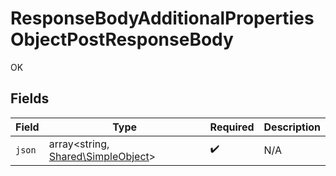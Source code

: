 # ResponseBodyAdditionalPropertiesObjectPostResponseBody

OK


## Fields

| Field                                                                     | Type                                                                      | Required                                                                  | Description                                                               |
| ------------------------------------------------------------------------- | ------------------------------------------------------------------------- | ------------------------------------------------------------------------- | ------------------------------------------------------------------------- |
| `json`                                                                    | array<string, [Shared\SimpleObject](../../Models/Shared/SimpleObject.md)> | :heavy_check_mark:                                                        | N/A                                                                       |